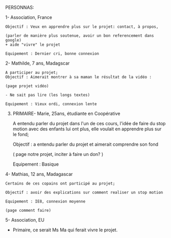 PERSONNAS:

1- Association, France
 	
	Objectif : Veux en apprendre plus sur le projet: contact, à propos,

	(parler de manière plus soutenue, avoir un bon referencement dans google)
	+ aide "vivre" le projet

	Equipement : Dernier cri, bonne connexion

2- Mathilde, 7 ans, Madagscar

	A participer au projet;
	Objectif : Aimerait montrer à sa maman le résultat de la vidéo : 

	(page projet vidéo)

	- Ne sait pas lire (les longs textes)

	Equipement : Vieux ordi, connexion lente



3. PRIMAIRE- Marie, 25ans, étudiante en Coopérative
	
	A entendu parler du projet dans l'un de ces cours, l'idée de faire du stop motion avec des enfants lui ont plus, elle voulait en apprendre plus sur le fond;

	Objectif : a entendu parler du projet et aimerait comprendre son fond
	
	( page notre projet, inciter à faire un don? )

	Equipement : Basique


4- Mathias, 12 ans, Madagascar

	Certains de ces copains ont participé au projet;

	Objectif : avoir des explications sur comment realiser un stop motion

	Equipement : IE8, connexion moyenne

	(page comment faire)

5- Association, EU


- Primaire, ce serait Ms Ma qui ferait vivre le projet.




